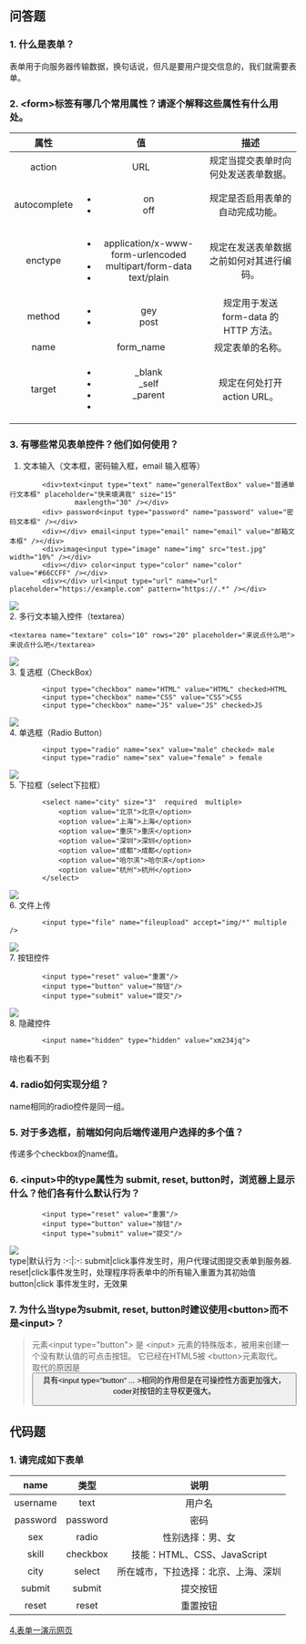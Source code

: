 ## 问答题
### 1. 什么是表单？
表单用于向服务器传输数据，换句话说，但凡是要用户提交信息的，我们就需要表单。
### 2. &lt;form>标签有哪几个常用属性？请逐个解释这些属性有什么用处。  
属性|值|描述
:-:|:-:|:-:
action|URL|规定当提交表单时向何处发送表单数据。
autocomplete|<ul><li>on</li><li>off</li></ul>|规定是否启用表单的自动完成功能。
enctype|<ul><li>application/x-www-form-urlencoded</li><li>multipart/form-data</li><li>text/plain</li></ul>|规定在发送表单数据之前如何对其进行编码。
method|<ul><li>gey</li><li>post</li></ul>|规定用于发送 form-data 的 HTTP 方法。
name|form_name|规定表单的名称。
target|<ul><li>_blank</li><li>_self</li><li>_parent</li><li></li></ul>|规定在何处打开 action URL。
### 3. 有哪些常见表单控件？他们如何使用？
1. 文本输入（文本框，密码输入框，email 输入框等）  
```
        <div>text<input type="text" name="generalTextBox" value="普通单行文本框" placeholder="快来填满我" size="15"
                maxlength="30" /></div>
        <div> password<input type="password" name="password" value="密码文本框" /></div>
        <div></div> email<input type="email" name="email" value="邮箱文本框" /></div>
        <div>image<input type="image" name="img" src="test.jpg" width="10%" /></div>
        <div></div> color<input type="color" name="color" value="#66CCFF" /></div>
        <div></div> url<input type="url" name="url" placeholder="https://example.com" pattern="https://.*" /></div>
```
![](https://work.mafengshe.com/static/upload/article/pic1565968967845.jpg)  
2. 多行文本输入控件（textarea）
```
<textarea name="textare" cols="10" rows="20" placeholder="来说点什么吧">来说点什么吧</textarea>
```
![](https://work.mafengshe.com/static/upload/article/pic1565969639293.jpg)  
3. 复选框（CheckBox）
```
        <input type="checkbox" name="HTML" value="HTML" checked>HTML
        <input type="checkbox" name="CSS" value="CSS">CSS
        <input type="checkbox" name="JS" value="JS" checked>JS
```
![](https://work.mafengshe.com/static/upload/article/pic1565969907280.jpg)  
4. 单选框（Radio Button）
```
        <input type="radio" name="sex" value="male" checked> male
        <input type="radio" name="sex" value="female" > female
```
![](https://work.mafengshe.com/static/upload/article/pic1565970059444.jpg)  
5. 下拉框（select下拉框）
```
        <select name="city" size="3"  required  multiple>
            <option value="北京">北京</option>
            <option value="上海">上海</option>
            <option value="重庆">重庆</option>
            <option value="深圳">深圳</option>
            <option value="成都">成都</option>
            <option value="哈尔滨">哈尔滨</option>
            <option value="杭州">杭州</option>
        </select>
```
![](https://work.mafengshe.com/static/upload/article/pic1565970421376.jpg)  
6. 文件上传
```
        <input type="file" name="fileupload" accept="img/*" multiple />
```
![](https://work.mafengshe.com/static/upload/article/pic1565970834201.jpg)  
7. 按钮控件
```
        <input type="reset" value="重置"/>
        <input type="button" value="按钮"/>
        <input type="submit" value="提交"/>
```
![](https://work.mafengshe.com/static/upload/article/pic1565971235140.jpg)  
8. 隐藏控件
```
        <input name="hidden" type="hidden" value="xm234jq">
```
啥也看不到  
### 4. radio如何实现分组？
name相同的radio控件是同一组。  
### 5. 对于多选框，前端如何向后端传递用户选择的多个值？  
传递多个checkbox的name值。
### 6. &lt;input>中的type属性为 submit, reset, button时，浏览器上显示什么？他们各有什么默认行为？
```
        <input type="reset" value="重置"/>
        <input type="button" value="按钮"/>
        <input type="submit" value="提交"/>
```
![](https://work.mafengshe.com/static/upload/article/pic1565971235140.jpg)  
type|默认行为
:-:|:-:
submit|click事件发生时，用户代理试图提交表单到服务器.
reset|click事件发生时，处理程序将表单中的所有输入重置为其初始值
button|click 事件发生时，无效果
### 7. 为什么当type为submit, reset, button时建议使用&lt;button>而不是&lt;input>？  
>元素&lt;input type="button"> 是  &lt;input> 元素的特殊版本，被用来创建一个没有默认值的可点击按钮。 它已经在HTML5被 &lt;button>元素取代。  
取代的原因是<button>具有<input type="button" ... >相同的作用但是在可操控性方面更加强大，coder对按钮的主导权更强大。
## 代码题
### 1. 请完成如下表单  
name|	类型|	说明
:-:|:-:|:-:
username|	text|	用户名
password|	password|	密码
sex	|radio|	性别选择：男、女
skill|	checkbox|	技能：HTML、CSS、JavaScript
city|	select|	所在城市，下拉选择：北京、上海、深圳
submit|	submit|	提交按钮
reset|	reset|	重置按钮  
[4.表单一演示网页](https://zhouxv.github.io/mfs-homework/4.%E8%A1%A8%E5%8D%95%E4%B8%80/4.%E8%A1%A8%E5%8D%95%E4%B8%80%E6%BC%94%E7%A4%BA%E7%BD%91%E9%A1%B5.html)